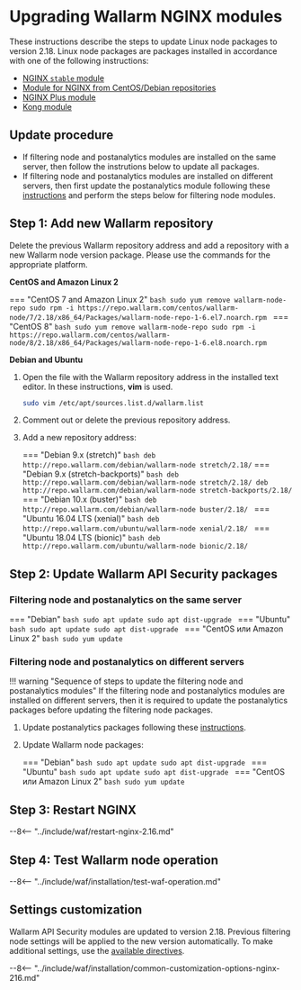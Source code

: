 [wallarm-status-instr]:             ../admin-en/configure-statistics-service.md
[sqli-attack-desc]:                 ../attacks-vulns-list.md#sql-injection
[xss-attack-desc]:                  ../attacks-vulns-list.md#crosssite-scripting-xss
[img-test-attacks-in-ui]:           ../images/admin-guides/test-attacks-quickstart.png
[waf-mode-instr]:                   ../admin-en/configure-wallarm-mode.md
[logging-instr]:                    ../admin-en/configure-logging.md
[proxy-balancer-instr]:             ../admin-en/using-proxy-or-balancer-en.md
[scanner-whitelisting-instr]:       ../admin-en/scanner-ips-whitelisting.md
[process-time-limit-instr]:         ../admin-en/configure-parameters-en.md#wallarm_process_time_limit
[configure-selinux-instr]:          ../admin-en/configure-selinux.md
[configure-proxy-balancer-instr]:   ../admin-en/configuration-guides/access-to-wallarm-api-via-proxy.md
[install-postanalytics-instr]:      ../admin-en/installation-postanalytics-en.md
[dynamic-dns-resolution-nginx]:     ../admin-en/configure-dynamic-dns-resolution-nginx.md
[enable-libdetection-docs]:         ../admin-en/configure-parameters-en.md#wallarm_enable_libdetection

# Upgrading Wallarm NGINX modules

These instructions describe the steps to update Linux node packages to version 2.18. Linux node packages are packages installed in accordance with one of the following instructions:

* [NGINX `stable` module](../waf-installation/nginx/dynamic-module.md)
* [Module for NGINX from CentOS/Debian repositories](../waf-installation/nginx/dynamic-module-from-distr.md)
* [NGINX Plus module](../waf-installation/nginx-plus.md)
* [Kong module](../admin-en/installation-kong-en.md)

## Update procedure

* If filtering node and postanalytics modules are installed on the same server, then follow the instrutions below to update all packages.
* If filtering node and postanalytics modules are installed on different servers, then first update the postanalytics module following these [instructions](separate-postanalytics.md) and perform the steps below for filtering node modules.

## Step 1: Add new Wallarm repository

Delete the previous Wallarm repository address and add a repository with a new Wallarm node version package. Please use the commands for the appropriate platform.

**CentOS and Amazon Linux 2**

=== "CentOS 7 and Amazon Linux 2"
    ```bash
    sudo yum remove wallarm-node-repo
    sudo rpm -i https://repo.wallarm.com/centos/wallarm-node/7/2.18/x86_64/Packages/wallarm-node-repo-1-6.el7.noarch.rpm
    ```
=== "CentOS 8"
    ```bash
    sudo yum remove wallarm-node-repo
    sudo rpm -i https://repo.wallarm.com/centos/wallarm-node/8/2.18/x86_64/Packages/wallarm-node-repo-1-6.el8.noarch.rpm
    ```

**Debian and Ubuntu**

1. Open the file with the Wallarm repository address in the installed text editor. In these instructions, **vim** is used.

    ```bash
    sudo vim /etc/apt/sources.list.d/wallarm.list
    ```
2. Comment out or delete the previous repository address.
3. Add a new repository address:

    === "Debian 9.x (stretch)"
        ``` bash
        deb http://repo.wallarm.com/debian/wallarm-node stretch/2.18/
        ```
    === "Debian 9.x (stretch-backports)"
        ```bash
        deb http://repo.wallarm.com/debian/wallarm-node stretch/2.18/
        deb http://repo.wallarm.com/debian/wallarm-node stretch-backports/2.18/
        ```
    === "Debian 10.x (buster)"
        ```bash
        deb http://repo.wallarm.com/debian/wallarm-node buster/2.18/
        ```
    === "Ubuntu 16.04 LTS (xenial)"
        ```bash
        deb http://repo.wallarm.com/ubuntu/wallarm-node xenial/2.18/
        ```
    === "Ubuntu 18.04 LTS (bionic)"
        ```bash
        deb http://repo.wallarm.com/ubuntu/wallarm-node bionic/2.18/
        ```

## Step 2: Update Wallarm API Security packages

### Filtering node and postanalytics on the same server

=== "Debian"
    ```bash
    sudo apt update
    sudo apt dist-upgrade
    ```
=== "Ubuntu"
    ```bash
    sudo apt update
    sudo apt dist-upgrade
    ```
=== "CentOS или Amazon Linux 2"
    ```bash
    sudo yum update
    ```

### Filtering node and postanalytics on different servers

!!! warning "Sequence of steps to update the filtering node and postanalytics modules"
    If the filtering node and postanalytics modules are installed on different servers, then it is required to update the postanalytics packages before updating the filtering node packages.

1. Update postanalytics packages following these [instructions](separate-postanalytics.md).
2. Update Wallarm node packages:

    === "Debian"
        ```bash
        sudo apt update
        sudo apt dist-upgrade
        ```
    === "Ubuntu"
        ```bash
        sudo apt update
        sudo apt dist-upgrade
        ```
    === "CentOS или Amazon Linux 2"
        ```bash
        sudo yum update
        ```

## Step 3: Restart NGINX

--8<-- "../include/waf/restart-nginx-2.16.md"

## Step 4: Test Wallarm node operation

--8<-- "../include/waf/installation/test-waf-operation.md"

## Settings customization

Wallarm API Security modules are updated to version 2.18. Previous filtering node settings will be applied to the new version automatically. To make additional settings, use the [available directives](../admin-en/configure-parameters-en.md).

--8<-- "../include/waf/installation/common-customization-options-nginx-216.md"
